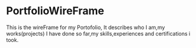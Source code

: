 # PortfolioWireFrame
This is the wireFrame for my Portofolio,
It describes who I am,my works(projects) I have done so far,my skills,experiences and certifications i took.
